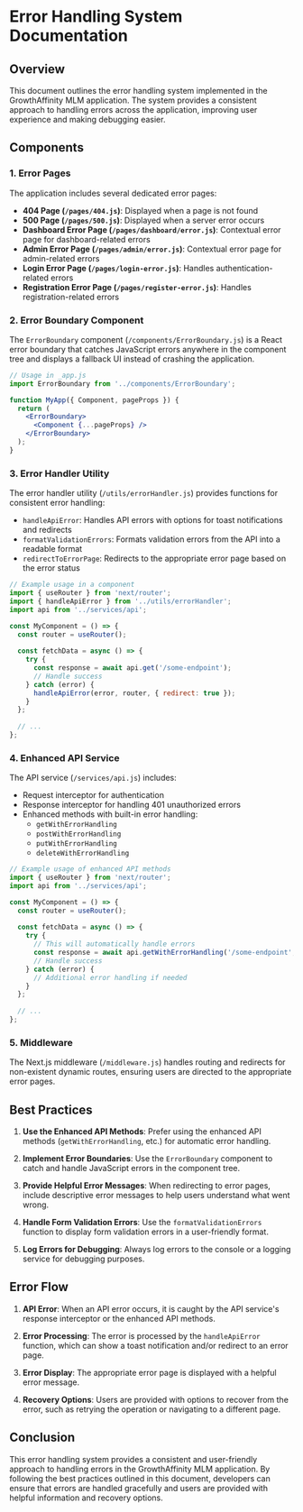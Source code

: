 # Error Handling System Documentation

## Overview

This document outlines the error handling system implemented in the GrowthAffinity MLM application. The system provides a consistent approach to handling errors across the application, improving user experience and making debugging easier.

## Components

### 1. Error Pages

The application includes several dedicated error pages:

- **404 Page (`/pages/404.js`)**: Displayed when a page is not found
- **500 Page (`/pages/500.js`)**: Displayed when a server error occurs
- **Dashboard Error Page (`/pages/dashboard/error.js`)**: Contextual error page for dashboard-related errors
- **Admin Error Page (`/pages/admin/error.js`)**: Contextual error page for admin-related errors
- **Login Error Page (`/pages/login-error.js`)**: Handles authentication-related errors
- **Registration Error Page (`/pages/register-error.js`)**: Handles registration-related errors

### 2. Error Boundary Component

The `ErrorBoundary` component (`/components/ErrorBoundary.js`) is a React error boundary that catches JavaScript errors anywhere in the component tree and displays a fallback UI instead of crashing the application.

```jsx
// Usage in _app.js
import ErrorBoundary from '../components/ErrorBoundary';

function MyApp({ Component, pageProps }) {
  return (
    <ErrorBoundary>
      <Component {...pageProps} />
    </ErrorBoundary>
  );
}
```

### 3. Error Handler Utility

The error handler utility (`/utils/errorHandler.js`) provides functions for consistent error handling:

- `handleApiError`: Handles API errors with options for toast notifications and redirects
- `formatValidationErrors`: Formats validation errors from the API into a readable format
- `redirectToErrorPage`: Redirects to the appropriate error page based on the error status

```javascript
// Example usage in a component
import { useRouter } from 'next/router';
import { handleApiError } from '../utils/errorHandler';
import api from '../services/api';

const MyComponent = () => {
  const router = useRouter();
  
  const fetchData = async () => {
    try {
      const response = await api.get('/some-endpoint');
      // Handle success
    } catch (error) {
      handleApiError(error, router, { redirect: true });
    }
  };
  
  // ...
};
```

### 4. Enhanced API Service

The API service (`/services/api.js`) includes:

- Request interceptor for authentication
- Response interceptor for handling 401 unauthorized errors
- Enhanced methods with built-in error handling:
  - `getWithErrorHandling`
  - `postWithErrorHandling`
  - `putWithErrorHandling`
  - `deleteWithErrorHandling`

```javascript
// Example usage of enhanced API methods
import { useRouter } from 'next/router';
import api from '../services/api';

const MyComponent = () => {
  const router = useRouter();
  
  const fetchData = async () => {
    try {
      // This will automatically handle errors
      const response = await api.getWithErrorHandling('/some-endpoint', router);
      // Handle success
    } catch (error) {
      // Additional error handling if needed
    }
  };
  
  // ...
};
```

### 5. Middleware

The Next.js middleware (`/middleware.js`) handles routing and redirects for non-existent dynamic routes, ensuring users are directed to the appropriate error pages.

## Best Practices

1. **Use the Enhanced API Methods**: Prefer using the enhanced API methods (`getWithErrorHandling`, etc.) for automatic error handling.

2. **Implement Error Boundaries**: Use the `ErrorBoundary` component to catch and handle JavaScript errors in the component tree.

3. **Provide Helpful Error Messages**: When redirecting to error pages, include descriptive error messages to help users understand what went wrong.

4. **Handle Form Validation Errors**: Use the `formatValidationErrors` function to display form validation errors in a user-friendly format.

5. **Log Errors for Debugging**: Always log errors to the console or a logging service for debugging purposes.

## Error Flow

1. **API Error**: When an API error occurs, it is caught by the API service's response interceptor or the enhanced API methods.

2. **Error Processing**: The error is processed by the `handleApiError` function, which can show a toast notification and/or redirect to an error page.

3. **Error Display**: The appropriate error page is displayed with a helpful error message.

4. **Recovery Options**: Users are provided with options to recover from the error, such as retrying the operation or navigating to a different page.

## Conclusion

This error handling system provides a consistent and user-friendly approach to handling errors in the GrowthAffinity MLM application. By following the best practices outlined in this document, developers can ensure that errors are handled gracefully and users are provided with helpful information and recovery options.